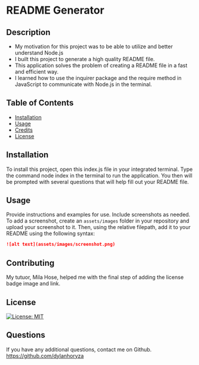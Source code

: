 # README Generator
## Description
- My motivation for this project was to be able to utilize and better understand Node.js 
- I built this project to generate a high quality README file.
- This application solves the problem of creating a README file in a fast and efficient way.
- I learned how to use the inquirer package and the require method in JavaScript to communicate with Node.js in the terminal.
## Table of Contents 
- [Installation](#installation)
- [Usage](#usage)
- [Credits](#credits)
- [License](#license)
## Installation
To install this project, open this index.js file in your integrated terminal. Type the command node index in the terminal to run the application.
You then will be prompted with several questions that will help fill out your README file. 
## Usage
Provide instructions and examples for use. Include screenshots as needed.
To add a screenshot, create an `assets/images` folder in your repository and upload your screenshot to it. Then, using the relative filepath, add it to your README using the following syntax:
   ```md
   ![alt text](assets/images/screenshot.png)
   ```
## Contributing
My tutuor, Mila Hose, helped me with the final step of adding the license badge image and link.
## License
[![License: MIT](https://img.shields.io/badge/License-MIT-yellow.svg)](https://opensource.org/licenses/MIT)
## Questions
If you have any additional questions, contact me on Github.
https://github.com/dylanhoryza

